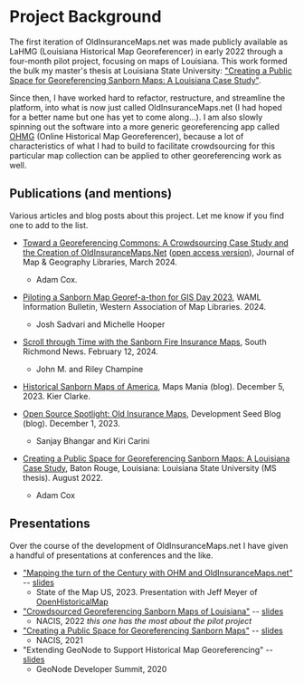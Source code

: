 # Project Background

The first iteration of OldInsuranceMaps.net was made publicly available as LaHMG (Louisiana Historical Map Georeferencer) in early 2022 through a four-month pilot project, focusing on maps of Louisiana. This work formed the bulk my master's thesis at Louisiana State University: ["Creating a Public Space for Georeferencing Sanborn Maps: A Louisiana Case Study"](https://digitalcommons.lsu.edu/gradschool_theses/5641/).

Since then, I have worked hard to refactor, restructure, and streamline the platform, into what is now just called OldInsuranceMaps.net (I had hoped for a better name but one has yet to come along...). I am also slowly spinning out the software into a more generic georeferencing app called [OHMG](https://ohmg.dev) (Online Historical Map Georeferencer), because a lot of characteristics of what I had to build to facilitate crowdsourcing for this particular map collection can be applied to other georeferencing work as well.

## Publications (and mentions)

Various articles and blog posts about this project. Let me know if you find one to add to the list.

- [Toward a Georeferencing Commons: A Crowdsourcing Case Study and the Creation of OldInsuranceMaps.Net](https://doi.org/10.1080/15420353.2024.2326812) ([open access version](https://hcommons.org/deposits/item/hc:64725/)), Journal of Map & Geography Libraries, March 2024.
    - Adam Cox.

- [Piloting a Sanborn Map Georef-a-thon for GIS Day 2023](https://waml.org/waml-information-bulletin/volume-55-number-2/piloting-a-sanborn-map-georef-a-thon/), WAML Information Bulletin, Western Association of Map Libraries. 2024.
    - Josh Sadvari and Michelle Hooper

- [Scroll through Time with the Sanborn Fire Insurance Maps](https://southrichmondnews.com/2024/02/12/scroll-though-time-with-the-sanborn-fire-maps/), South Richmond News. February 12, 2024.
    - John M. and Riley Champine

- [Historical Sanborn Maps of America](https://googlemapsmania.blogspot.com/2021/02/historical-sanborn-maps-of-america.html), Maps Mania (blog). December 5, 2023. Kier Clarke.

- [Open Source Spotlight: Old Insurance Maps](https://developmentseed.org/blog/2023-12-01-spotlight-oldinsurancemaps), Development Seed Blog (blog). December 1, 2023.
    - Sanjay Bhangar and Kiri Carini

- [Creating a Public Space for Georeferencing Sanborn Maps: A Louisiana Case Study](https://doi.org/10.31390/gradschool_theses.5641), Baton Rouge, Louisiana: Louisiana State University (MS thesis). August 2022.
    - Adam Cox

## Presentations

Over the course of the development of OldInsuranceMaps.net I have given a handful of presentations at conferences and the like.

- ["Mapping the turn of the Century with OHM and OldInsuranceMaps.net"](https://www.youtube.com/watch?v=rKkAzJr25YU) -- [slides](http://tiny.cc/sotmus23-ac)
	- State of the Map US, 2023. Presentation with Jeff Meyer of [OpenHistoricalMap](https://openhistoricalmap.org)
- ["Crowdsourced Georeferencing Sanborn Maps of Louisiana"](https://www.youtube.com/watch?v=WmxzfZFfChg&pp=ygUOYWRhbSBjb3ggbmFjaXM%3D) -- [slides](https://tiny.cc/nacis2022-ac)
	- NACIS, 2022 *this one has the most about the pilot project*
- ["Creating a Public Space for Georeferencing Sanborn Maps"](https://www.youtube.com/watch?v=g7agzL4G5q8) -- [slides](https://docs.google.com/presentation/d/10khtmm8TOkZpsWNo-Yfvip4HqXHhwrPycIJYsBg1mA4/edit?usp=sharing)
	- NACIS, 2021
- "Extending GeoNode to Support Historical Map Georeferencing" -- [slides](https://docs.google.com/presentation/d/e/2PACX-1vSwbTO3jKrwGFKwouZdPSWfQVB3sws8I7bdH_CiSoNTt3l3wefu3s50NAxXn4N7M9CkW09hf9xZh63j/pub?start=false&loop=false&delayms=3000)
	- GeoNode Developer Summit, 2020